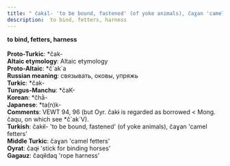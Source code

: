 ```yaml
---
title: " čakɨl- 'to be bound, fastened' (of yoke animals), čaɣan 'camel fetters'"
description:  to bind, fetters, harness
---
```

<p data-pagefind-weight="0.5">
<strong> to bind, fetters, harness</strong><br><br>
<strong>Proto-Turkic</strong>:  *čak-<br>
<strong>Altaic etymology</strong>:  Altaic etymology<br>
<strong> Proto-Altaic</strong>:  *č`ak`a<br>
<strong>Russian meaning</strong>:  связывать, оковы, упряжь<br>
<strong>Turkic</strong>:  *čak-<br>
<strong>Tungus-Manchu</strong>:  *čaK-<br>
<strong>Korean</strong>:  *čhằ-<br>
<strong>Japanese</strong>:  *ta(n)k-<br>
<strong>Comments</strong>:  VEWT 94, 96 (but Oyr. čakɨ is regarded as borrowed < Mong. čaqu, on which see *č`ak`V).<br>
<strong>Turkish</strong>:  čakɨl- 'to be bound, fastened' (of yoke animals), čaɣan 'camel fetters'<br>
<strong>Middle Turkic</strong>:  čaɣan 'camel fetters'<br>
<strong>Oyrat</strong>:  čaqɨ 'stick for binding horses'<br>
<strong>Gagauz</strong>:  čaqɨldaq 'rope harness'<br>

</p>
